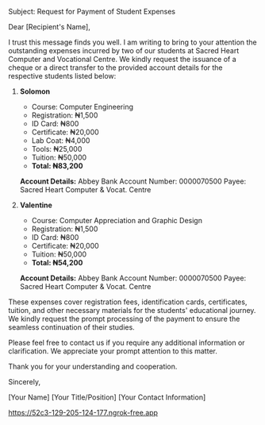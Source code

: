 Subject: Request for Payment of Student Expenses

Dear [Recipient's Name],

I trust this message finds you well. I am writing to bring to your attention the outstanding expenses incurred by two of our students at Sacred Heart Computer and Vocational Centre. We kindly request the issuance of a cheque or a direct transfer to the provided account details for the respective students listed below:

1) **Solomon**
   - Course: Computer Engineering
   - Registration: ₦1,500
   - ID Card: ₦800
   - Certificate: ₦20,000
   - Lab Coat: ₦4,000
   - Tools: ₦25,000
   - Tuition: ₦50,000
   - **Total: ₦83,200**
   
   **Account Details:**
   Abbey Bank
   Account Number: 0000070500
   Payee: Sacred Heart Computer & Vocat. Centre

2) **Valentine**
   - Course: Computer Appreciation and Graphic Design
   - Registration: ₦1,500
   - ID Card: ₦800
   - Certificate: ₦20,000
   - Tuition: ₦50,000
   - **Total: ₦54,200**
   
   **Account Details:**
   Abbey Bank
   Account Number: 0000070500
   Payee: Sacred Heart Computer & Vocat. Centre

These expenses cover registration fees, identification cards, certificates, tuition, and other necessary materials for the students' educational journey. We kindly request the prompt processing of the payment to ensure the seamless continuation of their studies.

Please feel free to contact us if you require any additional information or clarification. We appreciate your prompt attention to this matter.

Thank you for your understanding and cooperation.

Sincerely,

[Your Name]
[Your Title/Position]
[Your Contact Information]

 https://52c3-129-205-124-177.ngrok-free.app
